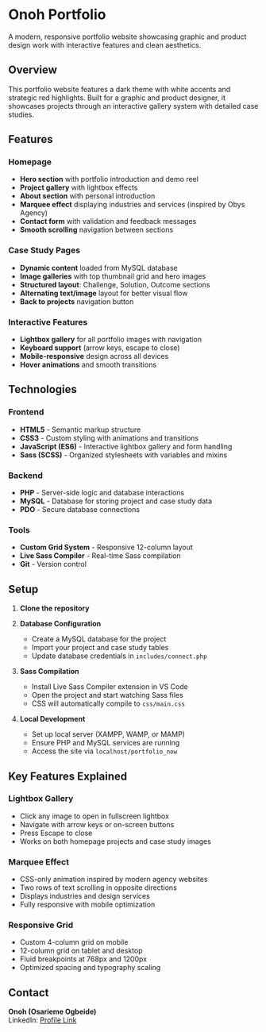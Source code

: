 # Onoh Portfolio

A modern, responsive portfolio website showcasing graphic and product design work with interactive features and clean aesthetics.

## Overview

This portfolio website features a dark theme with white accents and strategic red highlights. Built for a graphic and product designer, it showcases projects through an interactive gallery system with detailed case studies.

## Features

### Homepage
- **Hero section** with portfolio introduction and demo reel
- **Project gallery** with lightbox effects
- **About section** with personal introduction
- **Marquee effect** displaying industries and services (inspired by Obys Agency)
- **Contact form** with validation and feedback messages
- **Smooth scrolling** navigation between sections

### Case Study Pages
- **Dynamic content** loaded from MySQL database
- **Image galleries** with top thumbnail grid and hero images
- **Structured layout**: Challenge, Solution, Outcome sections
- **Alternating text/image** layout for better visual flow
- **Back to projects** navigation button

### Interactive Features
- **Lightbox gallery** for all portfolio images with navigation
- **Keyboard support** (arrow keys, escape to close)
- **Mobile-responsive** design across all devices
- **Hover animations** and smooth transitions

## Technologies

### Frontend
- **HTML5** - Semantic markup structure
- **CSS3** - Custom styling with animations and transitions
- **JavaScript (ES6)** - Interactive lightbox gallery and form handling
- **Sass (SCSS)** - Organized stylesheets with variables and mixins

### Backend
- **PHP** - Server-side logic and database interactions
- **MySQL** - Database for storing project and case study data
- **PDO** - Secure database connections

### Tools
- **Custom Grid System** - Responsive 12-column layout
- **Live Sass Compiler** - Real-time Sass compilation
- **Git** - Version control


## Setup

1. **Clone the repository**
  
2. **Database Configuration**
   - Create a MySQL database for the project
   - Import your project and case study tables
   - Update database credentials in `includes/connect.php`

3. **Sass Compilation**
   - Install Live Sass Compiler extension in VS Code
   - Open the project and start watching Sass files
   - CSS will automatically compile to `css/main.css`

4. **Local Development**
   - Set up local server (XAMPP, WAMP, or MAMP)
   - Ensure PHP and MySQL services are running
   - Access the site via `localhost/portfolio_now`

## Key Features Explained

### Lightbox Gallery
- Click any image to open in fullscreen lightbox
- Navigate with arrow keys or on-screen buttons
- Press Escape to close
- Works on both homepage projects and case study images

### Marquee Effect
- CSS-only animation inspired by modern agency websites
- Two rows of text scrolling in opposite directions
- Displays industries and design services
- Fully responsive with mobile optimization

### Responsive Grid
- Custom 4-column grid on mobile
- 12-column grid on tablet and desktop
- Fluid breakpoints at 768px and 1200px
- Optimized spacing and typography scaling

## Contact

**Onoh (Osarieme Ogbeide)**  
LinkedIn: [Profile Link](https://www.linkedin.com/in/osarieme-ogbeide-1a8209292/)
